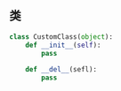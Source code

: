 ## **类**
```python
class CustomClass(object):
    def __init__(self):
        pass
    
    def __del__(sefl):
        pass
```